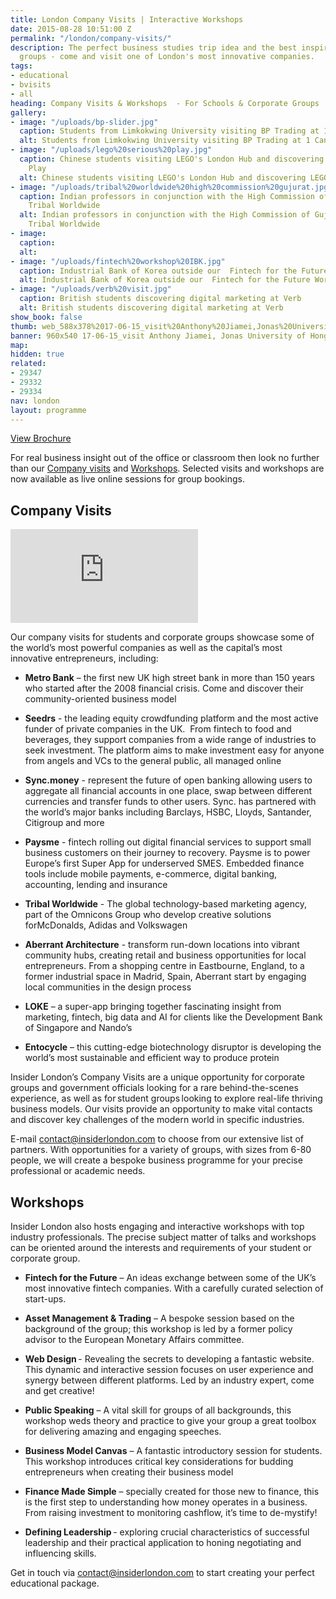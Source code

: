 ```yaml
---
title: London Company Visits | Interactive Workshops
date: 2015-08-28 10:51:00 Z
permalink: "/london/company-visits/"
description: The perfect business studies trip idea and the best inspiration for corporate
  groups - come and visit one of London's most innovative companies.
tags:
- educational
- bvisits
- all
heading: Company Visits & Workshops  - For Schools & Corporate Groups
gallery:
- image: "/uploads/bp-slider.jpg"
  caption: Students from Limkokwing University visiting BP Trading at 1 Canary Wharf
  alt: Students from Limkokwing University visiting BP Trading at 1 Canary Wharf
- image: "/uploads/lego%20serious%20play.jpg"
  caption: Chinese students visiting LEGO's London Hub and discovering LEGO Serious
    Play
  alt: Chinese students visiting LEGO's London Hub and discovering LEGO Serious Play
- image: "/uploads/tribal%20worldwide%20high%20commission%20gujurat.jpg"
  caption: Indian professors in conjunction with the High Commission of Gujurat visiting
    Tribal Worldwide
  alt: Indian professors in conjunction with the High Commission of Gujurat visiting
    Tribal Worldwide
- image: 
  caption: 
  alt: 
- image: "/uploads/fintech%20workshop%20IBK.jpg"
  caption: Industrial Bank of Korea outside our  Fintech for the Future Workshop
  alt: Industrial Bank of Korea outside our  Fintech for the Future Workshop
- image: "/uploads/verb%20visit.jpg"
  caption: British students discovering digital marketing at Verb
  alt: British students discovering digital marketing at Verb
show_book: false
thumb: web_588x378%2017-06-15_visit%20Anthony%20Jiamei,Jonas%20University%20of%20Hong%20Kong.jpg
banner: 960x540 17-06-15_visit Anthony Jiamei, Jonas University of Hong Kong.jpg
map: 
hidden: true
related:
- 29347
- 29332
- 29334
nav: london
layout: programme
---
```


<a onclick="gtag('event', 'Click', { 'event_category': 'Brochure', 'event_label':'Company Visits' });" class="c-btn c-btn--primary c-btn--red" href="/assets/brochures/CompanyVisitsBrochure-rev1.pdf">View Brochure</a>

For real business insight out of the office or classroom then look no further than our [Company visits](#company-visits) and [Workshops](#workshops). Selected visits and workshops are now available as live online sessions for group bookings.

## Company Visits

<div class="o-ratio o-ratio--16:9 u-margin-bottom">
  <iframe src="https://player.vimeo.com/video/378264280" frameborder="0" allow="autoplay; fullscreen" allowfullscreen></iframe>
</div>

Our company visits for students and corporate groups showcase some of the world’s most powerful companies as well as the capital’s most innovative entrepreneurs, including:


- **Metro Bank** – the first new UK high street bank in more than 150 years who started after the 2008 financial crisis. Come and discover their community-oriented business model
- **Seedrs** - the leading equity crowdfunding platform and the most active funder of private companies in the UK.  From fintech to food and beverages, they support companies from a wide range of industries to seek investment. The platform aims to make investment easy for anyone from angels and VCs to the general public, all managed online
- **Sync.money** - represent the future of open banking allowing users to aggregate all financial accounts in one place, swap between different currencies and transfer funds to other users. Sync. has partnered with the world’s major banks including Barclays, HSBC, Lloyds, Santander, Citigroup and more
- **Paysme** - fintech rolling out digital financial services to support small business customers on their journey to recovery. Paysme is to power Europe’s first Super App for underserved SMES. Embedded finance tools include mobile payments, e-commerce, digital banking, accounting, lending and insurance


- **Tribal Worldwide** - The global technology-based marketing agency, part of the Omnicons Group who develop creative solutions forMcDonalds, Adidas and Volkswagen
- **Aberrant Architecture** - transform run-down locations into vibrant community hubs, creating retail and business opportunities for local entrepreneurs. From a shopping centre in Eastbourne, England, to a former industrial space in Madrid, Spain, Aberrant start by engaging local communities in the design process
- **LOKE** – a super-app bringing together fascinating insight from marketing, fintech, big data and AI for clients like the Development Bank of Singapore and Nando’s
- **Entocycle** – this cutting-edge biotechnology disruptor is developing the world’s most sustainable and efficient way to produce protein

Insider London’s Company Visits are a unique opportunity for corporate groups and government officials looking for a rare behind-the-scenes experience, as well as for student groups looking to explore real-life thriving business models. Our visits provide an opportunity to make vital contacts and discover key challenges of the modern world in specific industries.

E-mail [contact@insiderlondon.com](mailto:contact@insiderlondon.com) to choose from our extensive list of partners. With opportunities for a variety of groups, with sizes from 6-80 people, we will create a bespoke business programme for your precise professional or academic needs.

## Workshops

Insider London also hosts engaging and interactive workshops with top industry professionals. The precise subject matter of talks and workshops can be oriented around the interests and requirements of your student or corporate group.

- **Fintech for the Future** – An ideas exchange between some of the UK’s most innovative fintech companies. With a carefully curated selection of start-ups.
- **Asset Management & Trading** – A bespoke session based on the background of the group; this workshop is led by a former policy advisor to the European Monetary Affairs committee.
- **Web Design** - Revealing the secrets to developing a fantastic website. This dynamic and interactive session focuses on user experience and synergy between different platforms. Led by an industry expert, come and get creative!

- **Public Speaking** – A vital skill for groups of all backgrounds, this workshop weds theory and practice to give your group a great toolbox for delivering amazing and engaging speeches.
- **Business Model Canvas** – A fantastic introductory session for students. This workshop introduces critical key considerations for budding entrepreneurs when creating their business model
- **Finance Made Simple** – specially created for those new to finance, this is the first step to understanding how money operates in a business. From raising investment to monitoring cashflow, it’s time to de-mystify!
- **Defining Leadership** - exploring crucial characteristics of successful leadership and their practical application to honing negotiating and influencing skills.

Get in touch via [contact@insiderlondon.com](mailto:contact@insiderlondon.com) to start creating your perfect educational package.
